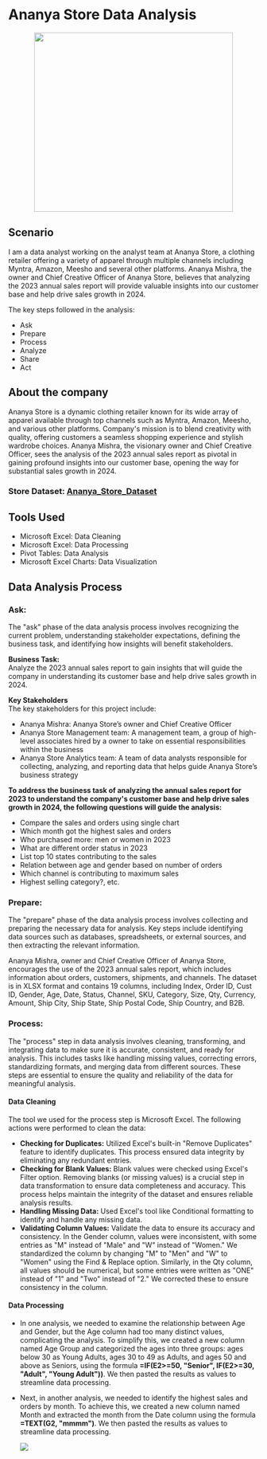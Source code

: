 # Ananya Store Data Analysis
<p align="center">
  <img width="400" height="360"src="https://github.com/aakash-patidar/Ananya-Store-Data-Analysis/assets/171103471/dff1aff7-018f-488e-a32e-de74c939ece7">
</p>

## Scenario
I am a data analyst working on the analyst team at Ananya Store, a clothing retailer offering a variety of apparel through multiple channels including Myntra, Amazon, Meesho and several other platforms. Ananya Mishra, the owner and Chief Creative Officer of Ananya Store, believes that analyzing the 2023 annual sales report will provide valuable insights into our customer base and help drive sales growth in 2024.

The key steps followed in the analysis:  
- Ask
- Prepare
- Process
- Analyze
- Share
- Act

## About the company  
Ananya Store is a dynamic clothing retailer known for its wide array of apparel available through top channels such as Myntra, Amazon, Meesho, and various other platforms. Company's mission is to blend creativity with quality, offering customers a seamless shopping experience and stylish wardrobe choices. Ananya Mishra, the visionary owner and Chief Creative Officer, sees the analysis of the 2023 annual sales report as pivotal in gaining profound insights into our customer base, opening the way for substantial sales growth in 2024.

### Store Dataset: [Ananya_Store_Dataset](https://github.com/aakash-patidar/Ananya-Store-Data-Analysis/blob/main/Ananya%20Store%20Data%20Analysis.xlsx)

## Tools Used  
- Microsoft Excel: Data Cleaning
- Microsoft Excel: Data Processing
- Pivot Tables: Data Analysis
- Microsoft Excel Charts: Data Visualization

## Data Analysis Process    
### Ask:  
The "ask" phase of the data analysis process involves recognizing the current problem, understanding stakeholder expectations, defining the business task, and identifying how insights will benefit stakeholders.  

**Business Task:**  
Analyze the 2023 annual sales report to gain insights that will guide the company in understanding its customer base and help drive sales growth in 2024.  

**Key Stakeholders**  
The key stakeholders for this project include:
- Ananya Mishra: Ananya Store’s owner and Chief Creative Officer  
- Ananya Store Management team: A management team, a group of high-level associates hired by a owner to take on essential responsibilities within the business
- Ananya Store Analytics team: A team of data analysts responsible for collecting, analyzing, and reporting data that helps guide Ananya Store’s business strategy  

**To address the business task of analyzing the annual sales report for 2023 to understand the company's customer base and help drive sales growth in 2024, the following questions will guide the analysis:**    
- Compare the sales and orders using single chart    
- Which month got the highest sales and orders    
- Who purchased more: men or women in 2023   
- What are different order status in 2023    
- List top 10 states contributing to the sales  
- Relation between age and gender based on number of orders    
- Which channel is contributing to maximum sales  
- Highest selling category?, etc.

### Prepare:  
The "prepare" phase of the data analysis process involves collecting and preparing the necessary data for analysis. Key steps include identifying data sources such as databases, spreadsheets, or external sources, and then extracting the relevant information.      

Ananya Mishra, owner and Chief Creative Officer of Ananya Store, encourages the use of the 2023 annual sales report, which includes information about orders, customers, shipments, and channels. The dataset is in XLSX format and contains 19 columns, including Index, Order ID, Cust ID, Gender, Age, Date, Status, Channel, SKU, Category, Size, Qty, Currency, Amount, Ship City, Ship State, Ship Postal Code, Ship Country, and B2B.  

### Process:  
The "process" step in data analysis involves cleaning, transforming, and integrating data to make sure it is accurate, consistent, and ready for analysis. This includes tasks like handling missing values, correcting errors, standardizing formats, and merging data from different sources. These steps are essential to ensure the quality and reliability of the data for meaningful analysis.  

#### Data Cleaning     
The tool we used for the process step is Microsoft Excel. The following actions were performed to clean the data:  
- **Checking for Duplicates:** Utilized Excel's built-in "Remove Duplicates" feature to identify duplicates. This process ensured data integrity by eliminating any redundant entries.  
- **Checking for Blank Values:** Blank values were checked using Excel's Filter option. Removing blanks (or missing values) is a crucial step in data transformation to ensure data completeness and accuracy. This process helps maintain the integrity of the dataset and ensures reliable analysis results.
- **Handling Missing Data:** Used Excel's tool like Conditional formatting to identify and handle any missing data.
- **Validating Column Values:** Validate the data to ensure its accuracy and consistency. In the Gender column, values were inconsistent, with some entries as "M" instead of "Male" and "W" instead of "Women." We standardized the column by changing "M" to "Men" and "W" to "Women" using the Find & Replace option. Similarly, in the Qty column, all values should be numerical, but some entries were written as "ONE" instead of "1" and "Two" instead of "2." We corrected these to ensure consistency in the column.

#### Data Processing  
- In one analysis, we needed to examine the relationship between Age and Gender, but the Age column had too many distinct values, complicating the analysis. To simplify this, we created a new column named Age Group and categorized the ages into three groups: ages below 30 as Young Adults, ages 30 to 49 as Adults, and ages 50 and above as Seniors, using the formula **=IF(E2>=50, "Senior", IF(E2>=30, "Adult", "Young Adult"))**. We then pasted the results as values to streamline data processing.  
- Next, in another analysis, we needed to identify the highest sales and orders by month. To achieve this, we created a new column named Month and extracted the month from the Date column using the formula **=TEXT(G2, "mmmm")**. We then pasted the results as values to streamline data processing.


  <img src="https://github.com/aakash-patidar/Ananya-Store-Data-Analysis/assets/171103471/97e0d78a-ef11-4aba-8e33-ff516e39adf1">  




  



















 




